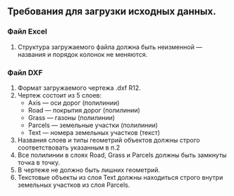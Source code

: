 ## Требования для загрузки исходных данных.
### Файл Excel

1) Структура загружаемого файла должна быть неизменной — названия и порядок колонок не меняются.

### Файл DXF

1) Формат загружаемого чертежа .dxf R12.
2) Чертеж состоит из 5 слоев:
    - Axis — оси дорог (полилинии)
    - Road — покрытия дорог (полилинии)
    - Grass — газоны (полилинии)
    - Parcels — земельные участки (полилинии)
    - Text — номера земельных участков (текст)
3) Названия слоев и типы геометрий объектов должны строго соответствовать указанным в п.2
4) Все полилинии в слоях Road, Grass и Parcels должны быть замкнуты точка в точку.
5) В чертеже не должно быть лишних геометрий.
6) Текстовые объекты из слоя Text должны находиться строго внутри земельных участков из слоя Parcels.